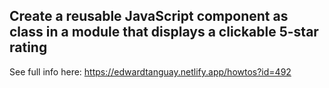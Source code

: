 ## Create a reusable JavaScript component as class in a module that displays a clickable 5-star rating

See full info here: https://edwardtanguay.netlify.app/howtos?id=492

